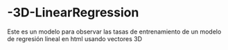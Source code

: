 # -3D-LinearRegression
Este es un modelo para observar las tasas de entrenamiento de un modelo de regresión lineal en html usando vectores 3D
